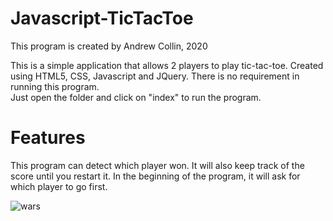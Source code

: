 # Javascript-TicTacToe

This program is created by Andrew Collin, 2020

This is a simple application that allows 2 players to play tic-tac-toe. Created using HTML5, CSS, Javascript and JQuery. There is no requirement in running this program. <br>
Just open the folder and click on "index" to run the program. 

# Features

This program can detect which player won. It will also keep track of the score until you restart it. In the beginning of the program, it will ask for which player to go first.

![wars](https://user-images.githubusercontent.com/109395254/187015442-fcf23501-6324-4781-ac2f-98054bf4b58f.PNG)
